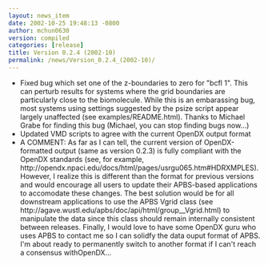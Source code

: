 ```yaml
---
layout: news_item
date: 2002-10-25 19:48:13 -0800
author: mchun0630
version: compiled
categories: [release]
title: Version 0.2.4 (2002-10)
permalink: /news/Version_0.2.4_(2002-10)/
---
```





<ul>
<li>Fixed bug which set one of the  z-boundaries to zero for "bcfl 1".  This can perturb results for systems where the grid boundaries are particularly close to the biomolecule.  While this is an embarassing bug, most systems using settings suggested by the psize script appear largely unaffected (see examples/README.html).  Thanks to Michael Grabe for finding this bug (Michael, you can stop finding bugs now...)</li>
<li>Updated VMD scripts to agree with the current OpenDX output format</li>
<li>A COMMENT:  As far as I can tell, the current version of OpenDX-formatted output (same as version 0.2.3) is fully compliant with the OpenDX standards (see, for example,  http://opendx.npaci.edu/docs/html/pages/usrgu065.htm#HDRXMPLES).   However, I realize this is different than the format for previous versions and would encourage all users to update their APBS-based applications to accomodate these changes.  The best solution would be for all downstream applications to use the APBS Vgrid class (see http://agave.wustl.edu/apbs/doc/api/html/group__Vgrid.html) to manipulate the data since this class should remain internally consistent between releases.  Finally, I would love to have some OpenDX guru who uses APBS to contact me so I can solidfy the data ouput format of APBS.  I'm about ready to permanently switch to another format if I can't reach a consensus withOpenDX...</li>

</ul>
